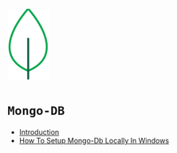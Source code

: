  ![](img/1.png)  

# `Mongo-DB`

 * [Introduction](Documentation/introduction.md)  
 * [How To Setup Mongo-Db Locally In Windows](Documentation/setup.md)  

